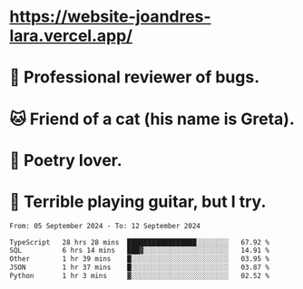 # https://website-joandres-lara.vercel.app/
# 🐛 Professional reviewer of bugs.
# 🐱 Friend of a cat (his name is Greta).
# 📜 Poetry lover.
# 🎸 Terrible playing guitar, but I try.

<!--START_SECTION:waka-->

```txt
From: 05 September 2024 - To: 12 September 2024

TypeScript   28 hrs 28 mins  █████████████████░░░░░░░░   67.92 %
SQL          6 hrs 14 mins   ███▓░░░░░░░░░░░░░░░░░░░░░   14.91 %
Other        1 hr 39 mins    █░░░░░░░░░░░░░░░░░░░░░░░░   03.95 %
JSON         1 hr 37 mins    █░░░░░░░░░░░░░░░░░░░░░░░░   03.87 %
Python       1 hr 3 mins     ▓░░░░░░░░░░░░░░░░░░░░░░░░   02.52 %
```

<!--END_SECTION:waka-->
